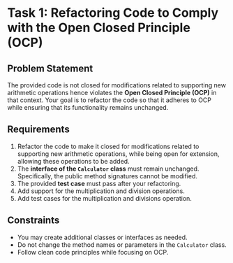 # Task 1: Refactoring Code to Comply with the Open Closed Principle (OCP)

## Problem Statement
The provided code is not closed for modifications related to supporting new arithmetic operations hence violates the **Open Closed Principle (OCP)** in that context. Your goal is to refactor the code so that it adheres to OCP while ensuring that its functionality remains unchanged.

## Requirements
1. Refactor the code to make it closed for modifications related to supporting new arithmetic operations, while being open for extension, allowing these operations to be added.
2. The **interface of the `Calculator` class** must remain unchanged. Specifically, the public method signatures cannot be modified.
3. The provided **test case** must pass after your refactoring.
4. Add support for the multiplication and division operations.
5. Add test cases for the multiplication and divisions operation.

## Constraints
- You may create additional classes or interfaces as needed.
- Do not change the method names or parameters in the `Calculator` class.
- Follow clean code principles while focusing on OCP.
